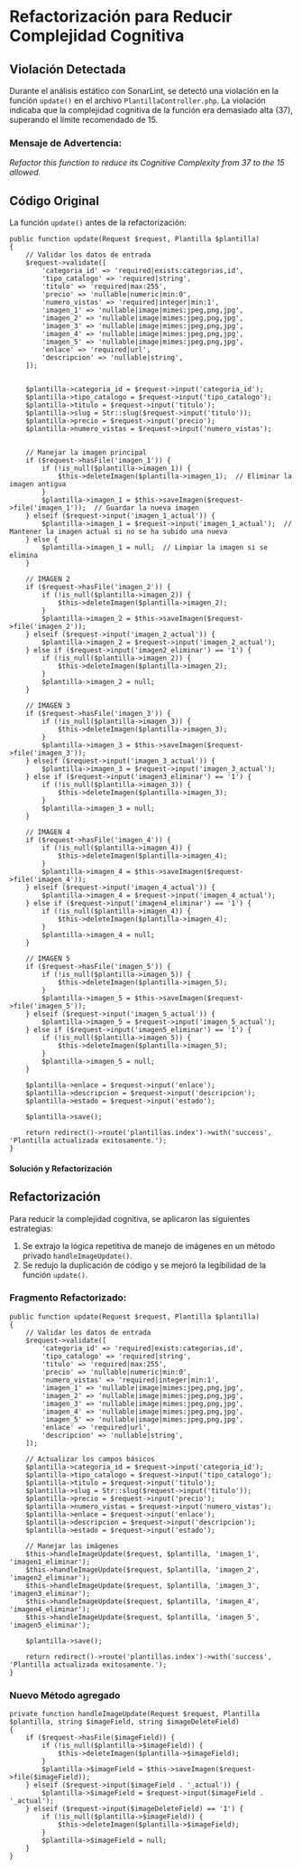# Refactorización para Reducir Complejidad Cognitiva

## Violación Detectada
Durante el análisis estático con SonarLint, se detectó una violación en la función `update()` en el archivo `PlantillaController.php`. La violación indicaba que la complejidad cognitiva de la función era demasiado alta (37), superando el límite recomendado de 15.

### Mensaje de Advertencia:
*Refactor this function to reduce its Cognitive Complexity from 37 to the 15 allowed.*

## Código Original
La función `update()` antes de la refactorización:

    public function update(Request $request, Plantilla $plantilla)
    {
        // Validar los datos de entrada
        $request->validate([
            'categoria_id' => 'required|exists:categorias,id',
            'tipo_catalogo' => 'required|string',
            'titulo' => 'required|max:255',
            'precio' => 'nullable|numeric|min:0',
            'numero_vistas' => 'required|integer|min:1',
            'imagen_1' => 'nullable|image|mimes:jpeg,png,jpg',
            'imagen_2' => 'nullable|image|mimes:jpeg,png,jpg',
            'imagen_3' => 'nullable|image|mimes:jpeg,png,jpg',
            'imagen_4' => 'nullable|image|mimes:jpeg,png,jpg',
            'imagen_5' => 'nullable|image|mimes:jpeg,png,jpg',
            'enlace' => 'required|url',
            'descripcion' => 'nullable|string',
        ]);


        $plantilla->categoria_id = $request->input('categoria_id');
        $plantilla->tipo_catalogo = $request->input('tipo_catalogo');
        $plantilla->titulo = $request->input('titulo');
        $plantilla->slug = Str::slug($request->input('titulo'));
        $plantilla->precio = $request->input('precio');
        $plantilla->numero_vistas = $request->input('numero_vistas');
    

        // Manejar la imagen principal
        if ($request->hasFile('imagen_1')) {
            if (!is_null($plantilla->imagen_1)) {
                $this->deleteImagen($plantilla->imagen_1);  // Eliminar la imagen antigua
            }
            $plantilla->imagen_1 = $this->saveImagen($request->file('imagen_1'));  // Guardar la nueva imagen
        } elseif ($request->input('imagen_1_actual')) {
            $plantilla->imagen_1 = $request->input('imagen_1_actual');  // Mantener la imagen actual si no se ha subido una nueva
        } else {
            $plantilla->imagen_1 = null;  // Limpiar la imagen si se elimina
        }
    
        // IMAGEN 2
        if ($request->hasFile('imagen_2')) {
            if (!is_null($plantilla->imagen_2)) {
                $this->deleteImagen($plantilla->imagen_2);
            }
            $plantilla->imagen_2 = $this->saveImagen($request->file('imagen_2'));
        } elseif ($request->input('imagen_2_actual')) {
            $plantilla->imagen_2 = $request->input('imagen_2_actual');
        } else if ($request->input('imagen2_eliminar') == '1') {
            if (!is_null($plantilla->imagen_2)) {
                $this->deleteImagen($plantilla->imagen_2);
            }
            $plantilla->imagen_2 = null;
        }

        // IMAGEN 3
        if ($request->hasFile('imagen_3')) {
            if (!is_null($plantilla->imagen_3)) {
                $this->deleteImagen($plantilla->imagen_3);
            }
            $plantilla->imagen_3 = $this->saveImagen($request->file('imagen_3'));
        } elseif ($request->input('imagen_3_actual')) {
            $plantilla->imagen_3 = $request->input('imagen_3_actual');
        } else if ($request->input('imagen3_eliminar') == '1') {
            if (!is_null($plantilla->imagen_3)) {
                $this->deleteImagen($plantilla->imagen_3);
            }
            $plantilla->imagen_3 = null;
        }

        // IMAGEN 4
        if ($request->hasFile('imagen_4')) {
            if (!is_null($plantilla->imagen_4)) {
                $this->deleteImagen($plantilla->imagen_4);
            }
            $plantilla->imagen_4 = $this->saveImagen($request->file('imagen_4'));
        } elseif ($request->input('imagen_4_actual')) {
            $plantilla->imagen_4 = $request->input('imagen_4_actual');
        } else if ($request->input('imagen4_eliminar') == '1') {
            if (!is_null($plantilla->imagen_4)) {
                $this->deleteImagen($plantilla->imagen_4);
            }
            $plantilla->imagen_4 = null;
        }

        // IMAGEN 5
        if ($request->hasFile('imagen_5')) {
            if (!is_null($plantilla->imagen_5)) {
                $this->deleteImagen($plantilla->imagen_5);
            }
            $plantilla->imagen_5 = $this->saveImagen($request->file('imagen_5'));
        } elseif ($request->input('imagen_5_actual')) {
            $plantilla->imagen_5 = $request->input('imagen_5_actual');
        } else if ($request->input('imagen5_eliminar') == '1') {
            if (!is_null($plantilla->imagen_5)) {
                $this->deleteImagen($plantilla->imagen_5);
            }
            $plantilla->imagen_5 = null;
        }
    
        $plantilla->enlace = $request->input('enlace');
        $plantilla->descripcion = $request->input('descripcion');
        $plantilla->estado = $request->input('estado');
    
        $plantilla->save();

        return redirect()->route('plantillas.index')->with('success', 'Plantilla actualizada exitosamente.');
    }


#### **Solución y Refactorización**
## Refactorización
Para reducir la complejidad cognitiva, se aplicaron las siguientes estrategias:
1. Se extrajo la lógica repetitiva de manejo de imágenes en un método privado `handleImageUpdate()`.
2. Se redujo la duplicación de código y se mejoró la legibilidad de la función `update()`.

### Fragmento Refactorizado:
    public function update(Request $request, Plantilla $plantilla)
    {
        // Validar los datos de entrada
        $request->validate([
            'categoria_id' => 'required|exists:categorias,id',
            'tipo_catalogo' => 'required|string',
            'titulo' => 'required|max:255',
            'precio' => 'nullable|numeric|min:0',
            'numero_vistas' => 'required|integer|min:1',
            'imagen_1' => 'nullable|image|mimes:jpeg,png,jpg',
            'imagen_2' => 'nullable|image|mimes:jpeg,png,jpg',
            'imagen_3' => 'nullable|image|mimes:jpeg,png,jpg',
            'imagen_4' => 'nullable|image|mimes:jpeg,png,jpg',
            'imagen_5' => 'nullable|image|mimes:jpeg,png,jpg',
            'enlace' => 'required|url',
            'descripcion' => 'nullable|string',
        ]);

        // Actualizar los campos básicos
        $plantilla->categoria_id = $request->input('categoria_id');
        $plantilla->tipo_catalogo = $request->input('tipo_catalogo');
        $plantilla->titulo = $request->input('titulo');
        $plantilla->slug = Str::slug($request->input('titulo'));
        $plantilla->precio = $request->input('precio');
        $plantilla->numero_vistas = $request->input('numero_vistas');
        $plantilla->enlace = $request->input('enlace');
        $plantilla->descripcion = $request->input('descripcion');
        $plantilla->estado = $request->input('estado');

        // Manejar las imágenes
        $this->handleImageUpdate($request, $plantilla, 'imagen_1', 'imagen1_eliminar');
        $this->handleImageUpdate($request, $plantilla, 'imagen_2', 'imagen2_eliminar');
        $this->handleImageUpdate($request, $plantilla, 'imagen_3', 'imagen3_eliminar');
        $this->handleImageUpdate($request, $plantilla, 'imagen_4', 'imagen4_eliminar');
        $this->handleImageUpdate($request, $plantilla, 'imagen_5', 'imagen5_eliminar');

        $plantilla->save();

        return redirect()->route('plantillas.index')->with('success', 'Plantilla actualizada exitosamente.');
    }

### Nuevo Método agregado
    private function handleImageUpdate(Request $request, Plantilla $plantilla, string $imageField, string $imageDeleteField)
    {
        if ($request->hasFile($imageField)) {
            if (!is_null($plantilla->$imageField)) {
                $this->deleteImagen($plantilla->$imageField);
            }
            $plantilla->$imageField = $this->saveImagen($request->file($imageField));
        } elseif ($request->input($imageField . '_actual')) {
            $plantilla->$imageField = $request->input($imageField . '_actual');
        } elseif ($request->input($imageDeleteField) == '1') {
            if (!is_null($plantilla->$imageField)) {
                $this->deleteImagen($plantilla->$imageField);
            }
            $plantilla->$imageField = null;
        }
    }